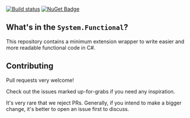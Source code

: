 [![Build status](https://ci.appveyor.com/api/projects/status/99hjtn2cd6akk013?svg=true)](https://ci.appveyor.com/project/stijnmoreels/system-functional) [![NuGet Badge](https://buildstats.info/nuget/system-functional)](https://www.nuget.org/packages/system-functional)

## What's in the `System.Functional`?

This repository contains a minimum extension wrapper to write easier and more readable functional code in C#.

## Contributing

Pull requests very welcome! 

Check out the issues marked up-for-grabs if you need any inspiration.

It's very rare that we reject PRs. Generally, if you intend to make a bigger change, it's better to open an issue first to discuss.
